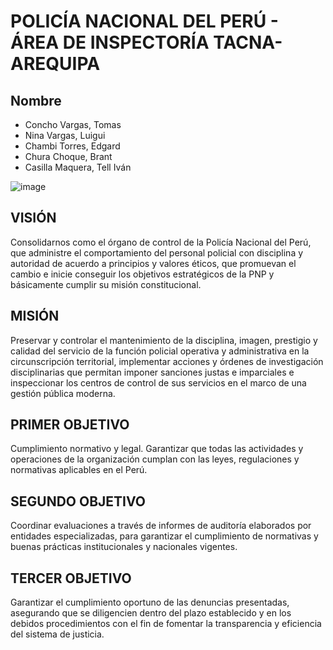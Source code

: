 # POLICÍA NACIONAL DEL PERÚ - ÁREA DE INSPECTORÍA TACNA-AREQUIPA

## Nombre
- Concho Vargas, Tomas
- Nina Vargas, Luigui  
- Chambi Torres, Edgard
- Chura Choque, Brant
- Casilla Maquera, Tell Iván

![image](https://github.com/UPT-FAING-EPIS/proyecto-si885-2024-i-u1-final-ivancasilla/assets/142366719/5f415515-a300-4466-8dc3-0c3f1274a124)

## VISIÓN
Consolidarnos como el órgano de control de la Policía Nacional del Perú, que administre el comportamiento del personal policial con disciplina y autoridad de acuerdo a principios y valores éticos, que promuevan el cambio e inicie conseguir los objetivos estratégicos de la PNP y básicamente cumplir su misión constitucional.

## MISIÓN
Preservar y controlar el mantenimiento de la disciplina, imagen, prestigio y calidad del servicio de la función policial operativa y administrativa en la circunscripción territorial, implementar acciones y órdenes de investigación disciplinarias que permitan imponer sanciones justas e imparciales e inspeccionar los centros de control de sus servicios en el marco de una gestión pública moderna.

## PRIMER OBJETIVO
Cumplimiento normativo y legal. Garantizar que todas las actividades y operaciones de la organización cumplan con las leyes, regulaciones y normativas aplicables en el Perú.

## SEGUNDO OBJETIVO
Coordinar evaluaciones a través de informes de auditoría elaborados por entidades especializadas, para garantizar el cumplimiento de normativas y buenas prácticas institucionales y nacionales vigentes.

## TERCER OBJETIVO
Garantizar el cumplimiento oportuno de las denuncias presentadas, asegurando que se diligencien dentro del plazo establecido y en los debidos procedimientos con el fin de fomentar la transparencia y eficiencia del sistema de justicia.
